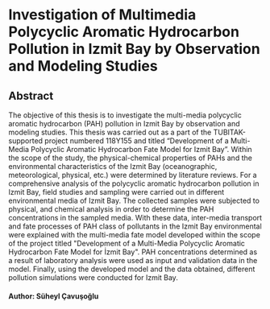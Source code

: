 # Investigation of Multimedia Polycyclic Aromatic Hydrocarbon Pollution in Izmit Bay by Observation and Modeling Studies

## Abstract

The objective of this thesis is to investigate the multi-media polycyclic aromatic hydrocarbon (PAH) pollution in Izmit Bay by observation and modeling studies. This thesis was carried out as a part of the TUBITAK-supported project numbered 118Y155 and titled “Development of a Multi-Media Polycyclic Aromatic Hydrocarbon Fate Model for Izmit Bay”. Within the scope of the study, the physical-chemical properties of PAHs and the environmental characteristics of the Izmit Bay (oceanographic, meteorological, physical, etc.) were determined by literature reviews. For a comprehensive analysis of the polycyclic aromatic hydrocarbon pollution in Izmit Bay, field studies and sampling were carried out in different environmental media of Izmit Bay. The collected samples were subjected to physical, and chemical analysis in order to determine the PAH concentrations in the sampled media. With these data, inter-media transport and fate processes of PAH class of pollutants in the Izmit Bay environmental were explained with the multi-media fate model developed within the scope of the project titled "Development of a Multi-Media Polycyclic Aromatic Hydrocarbon Fate Model for İzmit Bay". PAH concentrations determined as a result of laboratory analysis were used as input and validation data in the model. Finally, using the developed model and the data obtained, different pollution simulations were conducted for Izmit Bay.

#### Author: Süheyl Çavuşoğlu
